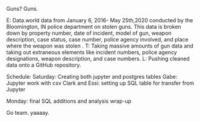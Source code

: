 Guns? Guns.

E: Data.world data from January 6, 2016- May 25th,2020 conducted by the Bloomington, IN police department on stolen guns. This data is broken down by property number, date of incident, model of gun, weapon description, case status, case number, police agency involved, and place where the weapon was stolen . 
T: Taking massive amounts of gun data and taking out extraneous elements like incident numbers, police agency designations, weapon description, and case numbers.
L: Pushing cleaned data onto a GitHub repository.


Schedule: 
Saturday: Creating both jupyter and postgres tables
    Gabe: Jupyter work with csv
    Clark and Essi: setting up SQL table for transfer from Jupyter

Monday: final SQL additions and analysis wrap-up

Go team. yaaaay.